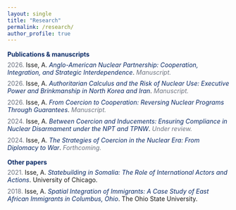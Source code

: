```yaml
---
layout: single
title: "Research"
permalink: /research/
author_profile: true
---
```


<style>
  .section-title{color:#0A2A66;font-weight:700;margin:1rem 0 .4rem}
  .item{margin:0 0 .55rem 0}
  .when{color:#6b7280}
  .ptitle{color:#0A2A66;font-style:italic}   /* italic + light navy for titles */
  .status{color:#6b7280;font-style:italic}
</style>

<div class="section-title">Publications & manuscripts</div>

<div class="item"><span class="when">2026.</span> Isse, A. <span class="ptitle">Anglo-American Nuclear Partnership: Cooperation, Integration, and Strategic Interdependence</span>. <span class="status">Manuscript.</span></div>

<div class="item"><span class="when">2026.</span> Isse, A. <span class="ptitle">Authoritarian Calculus and the Risk of Nuclear Use: Executive Power and Brinkmanship in North Korea and Iran</span>. <span class="status">Manuscript.</span></div>

<div class="item"><span class="when">2026.</span> Isse, A. <span class="ptitle">From Coercion to Cooperation: Reversing Nuclear Programs Through Guarantees</span>. <span class="status">Manuscript.</span></div>

<div class="item"><span class="when">2024.</span> Isse, A. <span class="ptitle">Between Coercion and Inducements: Ensuring Compliance in Nuclear Disarmament under the NPT and TPNW</span>. <span class="status">Under review.</span></div>

<div class="item"><span class="when">2024.</span> Isse, A. <span class="ptitle">The Strategies of Coercion in the Nuclear Era: From Diplomacy to War</span>. <span class="status">Forthcoming.</span></div>

<div class="section-title">Other papers</div>

<div class="item"><span class="when">2021.</span> Isse, A. <span class="ptitle">Statebuilding in Somalia: The Role of International Actors and Actions</span>. University of Chicago.</div>

<div class="item"><span class="when">2018.</span> Isse, A. <span class="ptitle">Spatial Integration of Immigrants: A Case Study of East African Immigrants in Columbus, Ohio</span>. The Ohio State University.</div>



